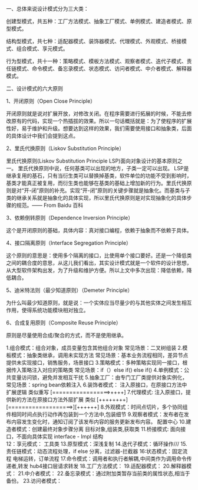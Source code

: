 一、总体来说设计模式分为三大类：

创建型模式，共五种：工厂方法模式、抽象工厂模式、单例模式、建造者模式、原型模式。

结构型模式，共七种：适配器模式、装饰器模式、代理模式、外观模式、桥接模式、组合模式、享元模式。

行为型模式，共十一种：策略模式、模板方法模式、观察者模式、迭代子模式、责任链模式、命令模式、备忘录模式、状态模式、访问者模式、中介者模式、解释器模式。

二、设计模式的六大原则

1、开闭原则（Open Close Principle）

开闭原则就是说对扩展开放，对修改关闭。在程序需要进行拓展的时候，不能去修改原有的代码，实现一个热插拔的效果。所以一句话概括就是：为了使程序的扩展性好，易于维护和升级。想要达到这样的效果，我们需要使用接口和抽象类，后面的具体设计中我们会提到这点。

2、里氏代换原则（Liskov Substitution Principle）

里氏代换原则(Liskov Substitution Principle LSP)面向对象设计的基本原则之一。 里氏代换原则中说，任何基类可以出现的地方，子类一定可以出现。 LSP是继承复用的基石，只有当衍生类可以替换掉基类，软件单位的功能不受到影响时，基类才能真正被复用，而衍生类也能够在基类的基础上增加新的行为。里氏代换原则是对“开-闭”原则的补充。实现“开-闭”原则的关键步骤就是抽象化。而基类与子类的继承关系就是抽象化的具体实现，所以里氏代换原则是对实现抽象化的具体步骤的规范。—— From Baidu 百科

3、依赖倒转原则（Dependence Inversion Principle）

这个是开闭原则的基础，具体内容：真对接口编程，依赖于抽象而不依赖于具体。

4、接口隔离原则（Interface Segregation Principle）

这个原则的意思是：使用多个隔离的接口，比使用单个接口要好。还是一个降低类之间的耦合度的意思，从这儿我们看出，其实设计模式就是一个软件的设计思想，从大型软件架构出发，为了升级和维护方便。所以上文中多次出现：降低依赖，降低耦合。

5、迪米特法则（最少知道原则）（Demeter Principle）

为什么叫最少知道原则，就是说：一个实体应当尽量少的与其他实体之间发生相互作用，使得系统功能模块相对独立。

6、合成复用原则（Composite Reuse Principle）

原则是尽量使用合成/聚合的方式，而不是使用继承。

1.组合模式：组合对象，成员变量包含其他组合对象  常见场景：二叉树组装
2.模板模式：抽象类继承，调用未实现方法  常见场景：基本业务流程相同，差异节点提供未实现接口，销售服务，场景接口
3.策略模式：多种策略实现同一接口，根据传入策略注入对应的策略类  常见场景：if（）else if() else if()
4.单例模式：公共变量访问锁，避免并发相互干扰
5.抽象工厂：由专门工厂类提供对象实例化， 常见场景：spring bean依赖注入
6.装饰者模式： 注入原接口，在原接口方法中扩展逻辑    类似重写   [=================>++++]
7.代理模式: 注入原接口，提供新的方法在原接口方法外层扩展  类似    [++++++++][===================>][++++++]
8.外观模式：时间点切片，多个协同组件相同时间点执行动作再包装到一个方法中,包装细节
9.观察者模式：发布者在发布内容发生变化时，通知订阅了该发布内容的服务更新发布内容。  配置中心
10.建造者模式：创建最终对象步骤分离 目标对象,组装类,获取类
11.桥接模式:  面向接口，不面向具体实现              interface - Impl 结构   
12：享元模式： 工具类
13.原型模式：深浅复制
14.迭代子模式：循环操作///
15.责任链模式：动态流程处理，if else 分离，过滤器-拦截器
16:状态模式：固定流程    电梯运转，订单流程
17.命令模式：调用者和执行者解耦,中间类作为调用命令传递者,转发  hub4接口层请求转发
18.工厂方法模式：
19.适配器模式：
20.解释器模式：
21.中介者模式：
22.备忘录模式：通过附加类暂存当前类的属性状态,相当于备份。
23.访问者模式：



